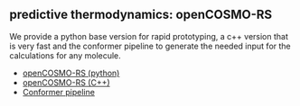 ##  predictive thermodynamics: openCOSMO-RS
We provide a python base version for rapid prototyping, a c++ version that is very fast and the conformer pipeline to generate the needed input for the calculations for any molecule.
- [openCOSMO-RS (python)](https://github.com/TUHH-TVT/openCOSMO-RS_py)
- [openCOSMO-RS (C++)](https://github.com/TUHH-TVT/openCOSMO-RS_cpp)
- [Conformer pipeline](https://github.com/TUHH-TVT/openCOSMO-RS_conformer_pipeline)
